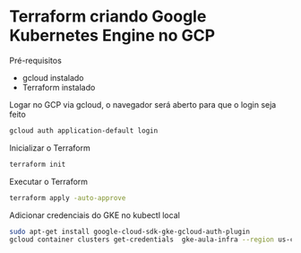 # Terraform criando Google Kubernetes Engine no GCP

Pré-requisitos

- gcloud instalado
- Terraform instalado

Logar no GCP via gcloud, o navegador será aberto para que o login seja feito

```sh
gcloud auth application-default login
```

Inicializar o Terraform

```sh
terraform init
```

Executar o Terraform

```sh
terraform apply -auto-approve
```

Adicionar credenciais do GKE no kubectl local

```sh
sudo apt-get install google-cloud-sdk-gke-gcloud-auth-plugin
gcloud container clusters get-credentials  gke-aula-infra --region us-central1
```
